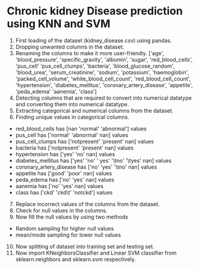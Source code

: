 # Chronic kidney Disease prediction using KNN and SVM
1. First loading of the dataset (kidney_disease.csv) using pandas.
2. Dropping unwanted columns in the dataset.
3. Renaming the columns to make it more user-friendly.
 ['age', 'blood_pressure', 'specific_gravity', 'albumin', 'sugar', 'red_blood_cells', 'pus_cell’  'pus_cell_clumps', 'bacteria', 'blood_glucose_random', 'blood_urea', 'serum_creatinine', 'sodium', 'potassium', 'haemoglobin', 'packed_cell_volume', 'white_blood_cell_count', 'red_blood_cell_count',
 'hypertension', 'diabetes_mellitus', 'coronary_artery_disease', 'appetite', 'peda_edema' 'aanemia', 'class']
4. Detecting columns that are required to convert into numerical datatype and converting them into numerical datatype.
5. Extracting categorical and numerical columns from the dataset.
6. Finding unique values in categorical columns.
* red_blood_cells has [nan 'normal' 'abnormal'] values
* pus_cell has ['normal' 'abnormal' nan] values
* pus_cell_clumps has ['notpresent' 'present' nan] values
* bacteria has ['notpresent' 'present' nan] values
* hypertension has ['yes' 'no' nan] values
* diabetes_mellitus has ['yes' 'no' ' yes' '\tno' '\tyes' nan] values
* coronary_artery_disease has ['no' 'yes' '\tno' nan] values
* appetite has ['good' 'poor' nan] values
* peda_edema has ['no' 'yes' nan] values
* aanemia has ['no' 'yes' nan] values
* class has ['ckd' 'ckd\t' 'notckd'] values
7. Replace incorrect values of the columns from the dataset.
8. Check for null values in the columns.
9. Now fill the null values by using two methods 
* Random sampling for higher null values
* mean/mode sampling for lower null values
10. Now splitting of dataset into training set and testing set.
11. Now import KNeighborsClassifier and Linear SVM classifier from sklearn.neighbors and sklearn.svm respectively.

